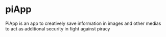 # piApp
PiApp is an app to creatively save information in images and other medias to act as additional security in fight against piracy
